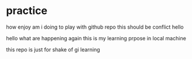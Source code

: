 # practice

how enjoy am i doing to play with github repo
this should be conflict
hello

 hello what are happening
again this is my learning prpose in local machine


this repo is just for shake of gi learning

